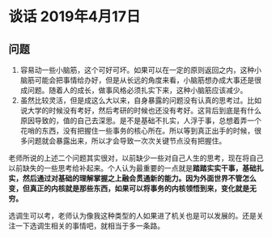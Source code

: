 # 谈话 2019年4月17日
## 问题
1. 容易动一些小脑筋，这个可好可坏。如果可以在一定的原则返回之内，这种小脑筋可能会把事情给办好，但是从长远的角度来看，小脑筋想办成大事还是很成问题。随着人的成长，做事风格必须扎实下来，这种小脑筋应该减少。
2. 虽然比较灵活，但是成这么大以来，自身暴露的问题没有认真的思考过。比如说大学的时候没有考好，然后考研的时候也还没有考好。这背后到底是有什么原因导致的，值的自己去深思。是不是基础不扎实，人浮于事，总想着弄一个花哨的东西，没有把握住一些事务的核心所在。所以等到真正出手的时候，很多问题就会暴露出来，所以才会导致一次次关键节点没有把握住。

老师所说的上述二个问题其实很对，以前缺少一些对自己人生的思考，现在将自己以前缺失的一些思考给补起来。个人认为最重要的一点就是**踏踏实实干事，基础扎实，然后通过对基础的理解掌握之上融会贯通新的能力。因为外面世界不管怎么变，但真正的内核就是那些东西，如果可以将事务的内核领悟到来，变化就是无穷。**

选调生可以考，老师认为像我这种类型的人如果进了机关也是可以发展的。还是关注一下选调生相关的事情吧，就相当于多一条路。
